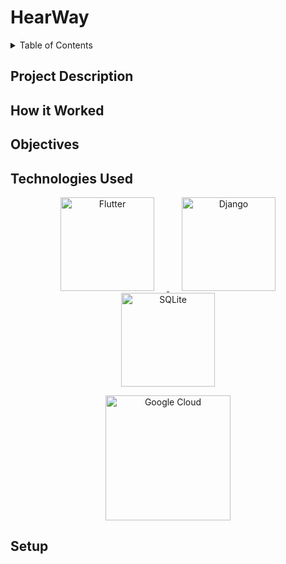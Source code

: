 # HearWay
<details>
  <summary>Table of Contents</summary>
  <ol>
    <li>
      <a href="#project-description">Project Description</a>
    </li>
    <li>
      <a href="#how-it-worked">How it Worked</a>
    </li>
    <li>
      <a href="#objectives">Objectives</a>
    </li>
    <li>
      <a href="#technologies-used">Technologies Used</a>
    </li>
    <li>
      <a href="#setup">Setup</a>
    </li>
  </ol>
</details>

## Project Description


## How it Worked


## Objectives


## Technologies Used
<p align="center">
  <a href="https://flutter.dev/">
    <img src="flutter logo.png" width="150" hspace="20" alt="Flutter">
  </a>
  <a href="https://www.djangoproject.com/">
    <img src="django logo.png" width="150" hspace="20" alt="Django">
  </a>
  <a href="https://www.sqlite.org/">
    <img src="sqlite logo.png" width="150" hspace="20" alt="SQLite">
  </a>
</p>
<p align="center">
  <a href="https://cloud.google.com/">
    <img src="Google Cloud logo.jpg" width="200" hspace="20" alt="Google Cloud">
  </a>
</p>


## Setup

